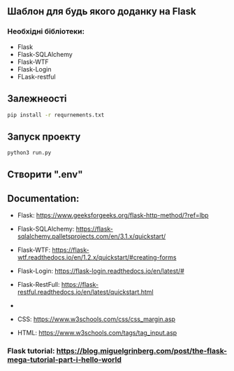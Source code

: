 ## Шаблон для будь якого доданку на Flask

### Необхідні бібліотеки:
-  Flask
-  Flask-SQLAlchemy
-  Flask-WTF
-  Flask-Login
-  FLask-restful

## Залежнеості
```sh 
pip install -r requrnements.txt
```

## Запуск проекту
```sh 
python3 run.py
```

## Створити ".env"


## Documentation:

- Flask: https://www.geeksforgeeks.org/flask-http-method/?ref=lbp
- Flask-SQLAlchemy: https://flask-sqlalchemy.palletsprojects.com/en/3.1.x/quickstart/
- Flask-WTF: https://flask-wtf.readthedocs.io/en/1.2.x/quickstart/#creating-forms
- Flask-Login: https://flask-login.readthedocs.io/en/latest/#
- Flask-RestFull: https://flask-restful.readthedocs.io/en/latest/quickstart.html

- 
  
- CSS: https://www.w3schools.com/css/css_margin.asp
- HTML: https://www.w3schools.com/tags/tag_input.asp

### Flask tutorial:  https://blog.miguelgrinberg.com/post/the-flask-mega-tutorial-part-i-hello-world
